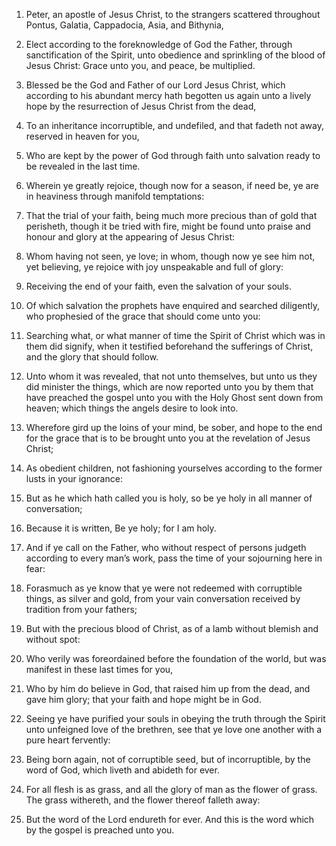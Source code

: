 1. Peter, an apostle of Jesus Christ, to the strangers scattered
throughout Pontus, Galatia, Cappadocia, Asia, and Bithynia,

2. Elect
according to the foreknowledge of God the Father, through
sanctification of the Spirit, unto obedience and sprinkling of the
blood of Jesus Christ: Grace unto you, and peace, be multiplied.

3. Blessed be the God and Father of our Lord Jesus Christ, which
according to his abundant mercy hath begotten us again unto a lively
hope by the resurrection of Jesus Christ from the dead,

4. To an
inheritance incorruptible, and undefiled, and that fadeth not away,
reserved in heaven for you,

5. Who are kept by the power of God
through faith unto salvation ready to be revealed in the last time.

6. Wherein ye greatly rejoice, though now for a season, if need be,
ye are in heaviness through manifold temptations:

7. That the trial
of your faith, being much more precious than of gold that perisheth,
though it be tried with fire, might be found unto praise and honour
and glory at the appearing of Jesus Christ:

8. Whom having not seen,
ye love; in whom, though now ye see him not, yet believing, ye rejoice
with joy unspeakable and full of glory:

9. Receiving the end of your
faith, even the salvation of your souls.

10. Of which salvation the prophets have enquired and searched
diligently, who prophesied of the grace that should come unto you:

11. Searching what, or what manner of time the Spirit of Christ which
was in them did signify, when it testified beforehand the sufferings
of Christ, and the glory that should follow.

12. Unto whom it was revealed, that not unto themselves, but unto us
they did minister the things, which are now reported unto you by them
that have preached the gospel unto you with the Holy Ghost sent down
from heaven; which things the angels desire to look into.

13. Wherefore gird up the loins of your mind, be sober, and hope to
the end for the grace that is to be brought unto you at the revelation
of Jesus Christ;

14. As obedient children, not fashioning yourselves
according to the former lusts in your ignorance:

15. But as he which
hath called you is holy, so be ye holy in all manner of conversation;

16. Because it is written, Be ye holy; for I am holy.

17. And if ye call on the Father, who without respect of persons
judgeth according to every man’s work, pass the time of your
sojourning here in fear:

18. Forasmuch as ye know that ye were not
redeemed with corruptible things, as silver and gold, from your vain
conversation received by tradition from your fathers;

19. But with
the precious blood of Christ, as of a lamb without blemish and without
spot:

20. Who verily was foreordained before the foundation of the
world, but was manifest in these last times for you,

21. Who by him
do believe in God, that raised him up from the dead, and gave him
glory; that your faith and hope might be in God.

22. Seeing ye have purified your souls in obeying the truth through
the Spirit unto unfeigned love of the brethren, see that ye love one
another with a pure heart fervently:

23. Being born again, not of
corruptible seed, but of incorruptible, by the word of God, which
liveth and abideth for ever.

24. For all flesh is as grass, and all the glory of man as the flower
of grass. The grass withereth, and the flower thereof falleth away:

25. But the word of the Lord endureth for ever. And this is the word
which by the gospel is preached unto you.